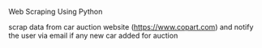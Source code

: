 Web Scraping Using Python

scrap data from car auction website (https://www.copart.com) and notify the user via email if any new car added for auction 
